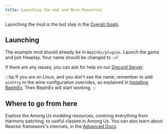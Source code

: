 ```yaml
---
title: Launching the mod and More Resources
---
```



Launching the mod is the last step in the [Overall Goals](/docs#overall-goals).


## Launching
The example mod should already be in `BepInEx/plugins`. Launch the game and join freeplay.
Your name should be changed to `:>`!

If there are any issues, you can ask for help on our [Discord Server](https://discord.gg/Zcmsb9UGuq).

:::tip
If you are on Linux, and you don't see the name, remember to add `winhttp` to the
wine configuration overrides, as explained in
[Installing BepInEx](install_bepinex#installing-bepinex). Then BepInEx will start working.
:::


## Where to go from here

Explore the Among Us modding resources, covering everything from Harmony patching,
to useful classes in Among Us. You can also learn about Reactor framework's internals,
in the [Advanced Docs](/docs/advanced).
